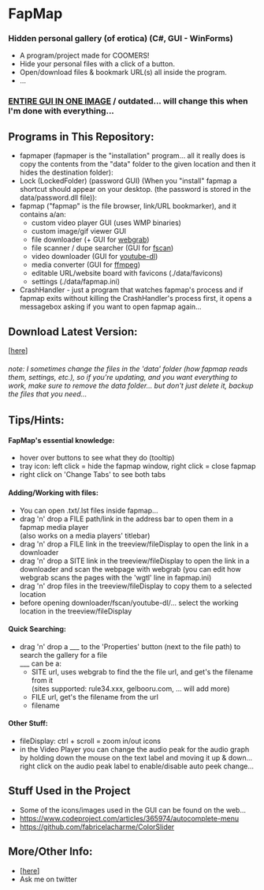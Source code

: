 # FapMap
### Hidden personal gallery (of erotica) (C#, GUI - WinForms)
- A program/project made for COOMERS!
- Hide your personal files with a click of a button.
- Open/download files & bookmark URL(s) all inside the program.
- ...
### [ENTIRE GUI IN ONE IMAGE](https://raw.githubusercontent.com/0xC0LD/fapmap/master/screenshots/all.png) / outdated... will change this when I'm done with everything...

## Programs in This Repository:
- fapmaper (fapmaper is the "installation" program... all it really does is copy the contents from the "data" folder to the given location and then it hides the destination folder):
- Lock (LockedFolder) (password GUI) (When you "install" fapmap a shortcut should appear on your desktop. (the password is stored in the data/password.dll file)):
- fapmap ("fapmap" is the file browser, link/URL bookmarker), and it contains a/an:
    - custom video player GUI (uses WMP binaries)
    - custom image/gif viewer GUI
    - file downloader (+ GUI for [webgrab](https://github.com/0xC0LD/webgrab))
    - file scanner / dupe searcher (GUI for [fscan](https://github.com/0xC0LD/fscan))
    - video downloader (GUI for [youtube-dl](https://youtube-dl.org/))
    - media converter (GUI for [ffmpeg](https://ffmpeg.org/))
    - editable URL/website board with favicons (./data/favicons)
    - settings (./data/fapmap.ini)
- CrashHandler - just a program that watches fapmap's process and if fapmap exits without killing the CrashHandler's process first, it opens a messagebox asking if you want to open fapmap again...

## Download Latest Version:
\[[here](https://github.com/0xC0LD/fapmap/raw/master/fapmaper/fapmaper/bin/Release/newest.zip)\]
###### note: I sometimes change the files in the 'data' folder (how fapmap reads them, settings, etc.), so if you're updating, and you want everything to work, make sure to remove the data folder... but don't just delete it, backup the files that you need...

## Tips/Hints:
#### FapMap's essential knowledge:
- hover over buttons to see what they do (tooltip)
- tray icon: left click = hide the fapmap window, right click = close fapmap
- right click on 'Change Tabs' to see both tabs

#### Adding/Working with files:
- You can open .txt/.lst files inside fapmap...
- drag 'n' drop a FILE path/link in the address bar to open them in a fapmap media player<br>
  (also works on a media players' titlebar)
- drag 'n' drop a FILE link in the treeview/fileDisplay to open the link in a downloader
- drag 'n' drop a SITE link in the treeview/fileDisplay to open the link in a downloader and scan the webpage with webgrab (you can edit how webgrab scans the pages with the 'wgtl' line in fapmap.ini)
- drag 'n' drop files in the treeview/fileDisplay to copy them to a selected location
- before opening downloader/fscan/youtube-dl/... select the working location in the treeview/fileDisplay

#### Quick Searching:
- drag 'n' drop a ___ to the 'Properties' button (next to the file path) to search the gallery for a file<br>
___ can be a:
  - SITE url, uses webgrab to find the the file url, and get's the filename from it<br>
              (sites supported: rule34.xxx, gelbooru.com, ... will add more)
  - FILE url, get's the filename from the url
  - filename
  
#### Other Stuff:
- fileDisplay: ctrl + scroll = zoom in/out icons
- in the Video Player you can change the audio peak for the audio graph
  by holding down the mouse on the text label and moving it up & down...
  right click on the audio peak label to enable/disable auto peek change...

## Stuff Used in the Project
- Some of the icons/images used in the GUI can be found on the web...
- https://www.codeproject.com/articles/365974/autocomplete-menu
- https://github.com/fabricelacharme/ColorSlider

## More/Other Info:
- \[[here](https://github.com/0xC0LD/fapmap/blob/master/fapmaper/fapmaper/bin/Release/data/ReadMe.txt)\]
- Ask me on twitter
